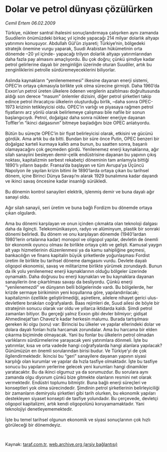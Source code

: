 # Dolar ve petrol dünyası çözülürken

*Cemil Ertem 06.02.2009*

<div class="taraf_structure_2col_1zq">
<div class="margen_n">



 <p>Türkiye, nükleer santral ihalesini sonuçlandırmaya çalışırken aynı zamanda Suudilerin önümüzdeki birkaç yıl içinde yapacağı 214 milyar dolarlık altyapı yatırımını konuşuyor. Abdullah Gül’ün ziyareti; Türkiye’nin, bölgedeki stratejik önemine vurgu yaparak, Suudi Arabistan hükümetinin orta dönemde –20 yıl içinde- yapacağı trilyon dolarlık altyapı yatırımlarından daha fazla pay almasını amaçlıyordu. Bu çok doğru; çünkü şimdiye kadar petrol gelirlerine dayalı bir zenginliğin üzerinde oturan Suudiler, artık bu zenginliklerini petrolle sürdüremeyeceklerini biliyorlar. <br/><br/>Aslında kaynakların “yenilenememesi” ilkesine dayanan enerji sistemi, OPEC’in ortaya çıkmasıyla birlikte yok olma sürecine girmişti. Daha 1960’da Exxon’un petrol üreten ülkelere ödenen vergilerin azaltılması doğrultusunda aldığı son derece “masum” önlemler dizisini, diğer petrol şirketleri takip edince petrol ihracatçısı ülkelerin oluşturduğu birlik, –daha sonra OPEC- 1973 krizinin tetikleyicisi oldu. OPEC’in varlığı ve piyasaya rağmen petrol fiyatlarını arz yönlü olarak belirlemeye çalışması bile nafile bir sonun başlangıcıydı. Petrol, doğalgaz daha sonra nükleer enerjiye dayanan Toffler’ın “ikinci dalgasının” bitmeye başladığını bize OPEC anlatıyordu. <br/><br/>Bütün bu süreçte OPEC’in bir fiyat belirleyicisi olarak, etkisini ve gücünü gördük. Ama artık bu da bitti. Bundan bir süre önce Putin, OPEC benzeri bir doğalgaz karteli kurmaya kalktı ama bunun, bu saatten sonra, başarılı olamayacağını çok geçmeden gördü. Yenilenemez enerji kaynaklarına, ağır silah sanayiini besleyen demir-çelik endüstrisine dayanan bu yapının çıkış noktası, kapitalizmin serbest rekabetçi döneminin tam anlamıyla bittiği 1890’lı yılların başıdır. Fransa’da başlayan ve tüm Avrupa’ya Üçüncü Napolyon ile yayılan krizin bitimi ile 1890’larda ortaya çıkan bu tarihsel dönem, içine Birinci Dünya Savaşı’nı alarak 1929 bunalımına kadar dayandı ve ikinci savaş öncesine kadar insanlığı sürükledi. <br/><br/>Bu dönemin kontrol sanayileri elektrik, işlenmiş demir ve buna dayalı ağır sanayi oldu. <br/><br/>Ağır silah sanayii, seri üretim ve buna bağlı Fordizm bu dönemde ortaya çıkan olgulardı.<br/><br/>Ama bu dönemi karşılayan ve onun içinden çıkmakta olan teknoloji dalgası daha da ilginçti. Telekomünikasyon, radyo ve alüminyum, plastik bir sonraki dönemi belirledi. Bu dönem ve onu karşılayan dönemde (1940’lardan 1980’lerin ortalarına kadar) monopol ve oligopol yapılar, devletin de önemli bir ekonomik oyuncu olması ile birlikte ortaya çıktı ve gelişti. Kamusal yaygın alt yapı hizmetlerinin düzenlenmesi ya da kamu sahipliğine geçmesi, bankacılığın ve finans kapitalin büyük şirketlerde yoğunlaşması Fordist üretim ile birlikte bu tarihsel döneme damgasını vurdu. Devlete dayalı oligopol ekonomisi, savaş ve militarizme birlikte yürümek zorundaydı. Bunun da ilk yolu yenilenemez enerji kaynaklarının olduğu bölgeler üzerinde oynamaktı. Daha doğrusu bu enerji kaynakları ve bu kaynaklara dayanan sanayilerin öne çıkartılması savaşı da besliyordu. Çünkü enerji “yenilenemezdi” ve dünyanın belli bölgelerinde vardı. Bu bölgelerde, her krizde sermaye birikiminin yeni koşullarına göre, yapılandırılacak; kapitalizmin özellikle geliştirilmediği, aşiretlere, ailelere nihayet gerici ulus-devletlere bırakılan coğrafyalardı. Baas rejimleri de, Suud ailesi de böyle bir stratejinin sonucu olarak var oldu ve yıllarca iktidarda kaldı. Şimdi petrol zamanları bitiyor. Bu gerçeği yalnız Exxon gibi devler bilmiyor; gidişat Ahmedinejat’tan Chavez’e kadar herkesin malumu. Burada tartışılması gereken iki olgu (soru) var: Birincisi bu ülkeler ve yapılar ellerindeki dolar ve dolara dayalı fonları hızla harcamak zorundalar. Ama bu harcama bir elden çıkarma biçiminde olmayacak. Yani bu fonlar bu ülkelerin petrol olmadan varlıklarını sürdürmelerine yarayacak yeni yatırımlara dönmeli. İşte bu yatırımlar, kısa ve orta vadede hangi coğrafyalarda hangi alanlara yapılacak? Günümüzün en önemli sorularından birisi budur. Ve Türkiye’yi de çok ilgilendirmektedir. İkincisi bu “geri” sanayilere dayanan yapının siyasi karşılığı olan kurumlar ve yapılar da hızla tasfiye olmaktadır. İşte bu tasfiye sonucu bu yapıların yerlerine gelecek yeni kurumları hangi dinamikler yaratacaktır. Bu da ikinci olgumuz ya da sorumuzdur. Bu sorulara aynı zamanda olgu diyorum çünkü bize gitmekte olanların resmini net olarak vermektedir. Endüstri toplumu bitmiştir. Buna bağlı enerji süreçleri ve konseptleri yok olma sürecindedir. Şimdinin petrol şirketlerinin belirleyiciliği bir zamanların demiryolu şirketleri gibi tarih olurken, bu ekonomik yapıları destekleyen siyaset konsepti de tasfiye yolundadır. Bu çerçevede, devletçi oligopol kapitalizmi, artık kendi oligopolünü koruyamamaktadır. Yani teknolojiyi denetleyememektedir. <br/><br/>İşte bu temel tarihsel olgunun ekonomik ve siyasi sonuçlarının çok hızlı görüleceği bir dönemdeyiz.</p>

<br/>


<div id="taraf_not">
</div>

</div>


</div>

Kaynak: [taraf.com.tr](http://www.taraf.com.tr:80/makale/3910.htm), [web.archive.org (arşiv bağlantısı)](http://web.archive.org/web/20090307174216/http://www.taraf.com.tr:80/makale/3910.htm)
